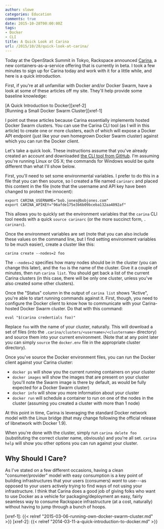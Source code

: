 ```yaml
---
author: slowe
categories: Education
comments: true
date: 2015-10-28T00:00:00Z
tags:
- Docker
- CLI
title: A Quick Look at Carina
url: /2015/10/28/quick-look-at-carina/
---
```


Today at the OpenStack Summit in Tokyo, Rackspace announced [Carina][link-1], a new containers-as-a-service offering that is currently in beta. I took a few minutes to sign up for Carina today and work with it for a little while, and here is a quick introduction.

First, if you're at all unfamiliar with Docker and/or Docker Swarm, have a look at some of these articles off my site. They'll help provide some baseline knowledge:

[A Quick Introduction to Docker][xref-2]  
[Running a Small Docker Swarm Cluster][xref-1]  

I point out these articles because Carina essentially implements hosted Docker Swarm clusters. You can use the Carina CLI tool (as I will in this article) to create one or more clusters, each of which will expose a Docker API endpoint (just like your own homegrown Docker Swarm cluster) against which you can run the Docker client.

Let's take a quick look. These instructions assume that you've already created an account and downloaded [the CLI tool from GitHub][link-2]. I'm assuming you're running Linux or OS X; the commands for Windows would be quite different than what I'll show below.

First, you'll need to set some environmental variables. I prefer to do this in a file that you can then source, so I created a file named `carinarc` and placed this content in the file (note that the username and API key have been changed to protect the innocent):

    export CARINA_USERNAME="bob.jones@bobjones.com"
    export CARINA_APIKEY="96afde175e3b6b09bceba132aa4092af"

This allows you to quickly set the environment variables that the `carina` CLI tool needs with a quick `source carinarc` (or the more succinct form, `. carinarc`).

Once the environment variables are set (note that you can also include these values on the command line, but I find setting environment variables to be much easier), create a cluster like this:

    carina create --nodes=2 foo

The `--nodes=2` specifies how many nodes should be in the cluster (you can change this later), and the `foo` is the name of the cluster. Give it a couple of minutes, then run `carina list`. You should get back a list of the current Carina clusters (in this case, there will be only one cluster, unless you've also created some other clusters).

Once the "Status" column in the output of `carina list` shows "Active", you're able to start running commands against it. First, though, you need to configure the Docker client to know how to communicate with your Carina-hosted Docker Swarm cluster. Do that with this command:

    eval "$(carina credentials foo)"

Replace `foo` with the name of your cluster, naturally. This will download a set of files (into the `.carina/clusters/<username>/<clustername>` directory) and source them into your current environment. (Note that at any point later you can simply `source` the `docker.env` file in the appropriate cluster directory).

Once you've source the Docker environment files, you can run the Docker client against your Carina cluster:

* `docker ps` will show you the current running containers on your cluster
* `docker images` will show the images that are present on your cluster (you'll note the Swarm image is there by default, as would be fully expected for a Docker Swarm cluster)
* `docker info` will show you more information about your cluster
* `docker run` will schedule a container to run on one of the nodes in the cluster (assuming you created a cluster with more than 1 node)

At this point in time, Carina is leveraging the standard Docker network model with the Linux bridge (that may change following the official release of libnetwork with Docker 1.9).

When you're done with the cluster, simply run `carina delete foo` (substituting the correct cluster name, obviously) and you're all set. `carina help` will show you other options you can run against your cluster.

## Why Should I Care?

As I've stated on a few different occasions, having a clean "consumer/provider" model with easy consumption is a key point of building infrastructures that your users (consumers) _want_ to use---as opposed to your users actively trying to find ways of not using your infrastructure. I think that Carina does a good job of giving folks who want to use Docker as a vehicle for packaging/deployment an easy, fairly seamless way to consume Rackspace infrastructure (at a cost, naturally) without having to jump through a bunch of hoops.



[link-1]: http://getcarina.com
[link-2]: https://github.com/getcarina/carina/releases/
[xref-1]: {{< relref "2015-03-06-running-own-docker-swarm-cluster.md" >}}
[xref-2]: {{< relref "2014-03-11-a-quick-introduction-to-docker.md" >}}
